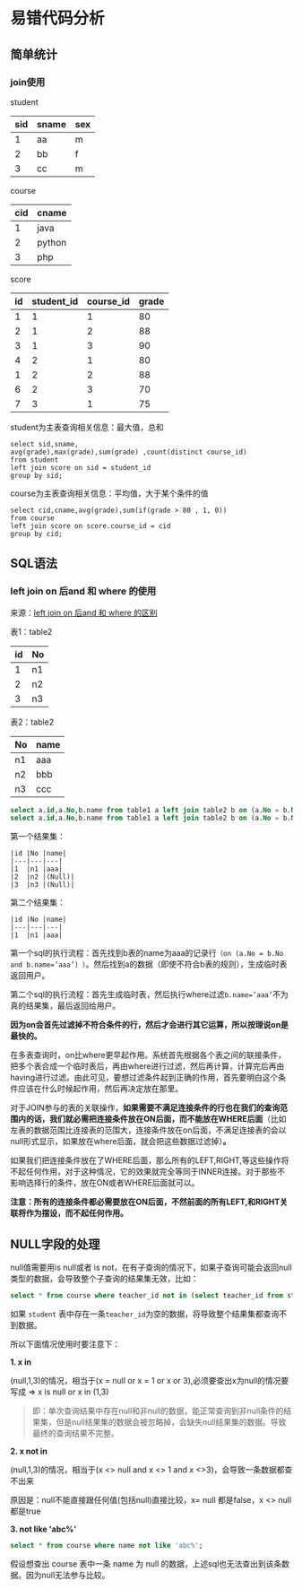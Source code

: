 # 易错代码分析

## 简单统计

### join使用

student

| sid | sname | sex |
| --- | ----- | --- |
| 1   | aa    | m   |
| 2   | bb    | f   |
| 3   | cc    | m   |

course

| cid | cname  |
| --- | ------ |
| 1   | java   |
| 2   | python |
| 3   | php    |

score

| id  | student_id | course_id | grade |
| --- | ---------- | --------- | ----- |
| 1   | 1          | 1         | 80    |
| 2   | 1          | 2         | 88    |
| 3   | 1          | 3         | 90    |
| 4   | 2          | 1         | 80    |
| 1   | 2          | 2         | 88    |
| 6   | 2          | 3         | 70    |
| 7   | 3          | 1         | 75    |

student为主表查询相关信息：最大值，总和

```
select sid,sname,
avg(grade),max(grade),sum(grade) ,count(distinct course_id) 
from student
left join score on sid = student_id 
group by sid;
```

course为主表查询相关信息：平均值，大于某个条件的值

```
select cid,cname,avg(grade),sum(if(grade > 80 , 1, 0))
from course
left join score on score.course_id = cid
group by cid;
```

## SQL语法

### left join on 后and 和 where 的使用

来源：[left join on 后and 和 where 的区别](https://blog.csdn.net/ahwsk/article/details/82886732)

表1：table2

| id  | No  |
| --- | --- |
| 1   | n1  |
| 2   | n2  |
| 3   | n3  |

表2：table2

| No  | name |
|:--- |:---- |
| n1  | aaa  |
| n2  | bbb  |
| n3  | ccc  |

```sql
select a.id,a.No,b.name from table1 a left join table2 b on (a.No = b.No and b.name='aaa');
select a.id,a.No,b.name from table1 a left join table2 b on (a.No = b.No) where b.name='aaa';
```

第一个结果集：

```
|id |No |name|
|---|---|---|
|1  |n1 |aaa|
|2  |n2 |(Null)|
|3  |n3 |(Null)|    
```

第二个结果集：

```
|id |No |name|
|---|---|---|
|1  |n1 |aaa|
```

第一个sql的执行流程：首先找到b表的name为aaa的记录行`（on (a.No = b.No and b.name=’aaa’) ）`。然后找到a的数据（即使不符合b表的规则），生成临时表返回用户。

第二个sql的执行流程：首先生成临时表，然后执行where过滤`b.name=’aaa’`不为真的结果集，最后返回给用户。

**因为on会首先过滤掉不符合条件的行，然后才会进行其它运算，所以按理说on是最快的。**

在多表查询时，on比where更早起作用。系统首先根据各个表之间的联接条件，把多个表合成一个临时表后，再由where进行过滤，然后再计算，计算完后再由having进行过滤。由此可见，要想过滤条件起到正确的作用，首先要明白这个条件应该在什么时候起作用，然后再决定放在那里。

对于JOIN参与的表的关联操作，**如果需要不满足连接条件的行也在我们的查询范围内的话，我们就必需把连接条件放在ON后面，而不能放在WHERE后面**（比如左表的数据范围比连接表的范围大，连接条件放在on后面，不满足连接表的会以null形式显示，如果放在where后面，就会把这些数据过滤掉）**。**

如果我们把连接条件放在了WHERE后面，那么所有的LEFT,RIGHT,等这些操作将不起任何作用，对于这种情况，它的效果就完全等同于INNER连接。对于那些不影响选择行的条件，放在ON或者WHERE后面就可以。

**注意：所有的连接条件都必需要放在ON后面，不然前面的所有LEFT,和RIGHT关联将作为摆设，而不起任何作用。**

## NULL字段的处理

null值需要用is null或者 is not，在有子查询的情况下，如果子查询可能会返回null类型的数据，会导致整个子查询的结果集无效，比如：

```sql
select * from course where teacher_id not in (select teacher_id from student)
```

如果 `student` 表中存在一条`teacher_id`为空的数据，将导致整个结果集都查询不到数据。

所以下面情况使用时要注意下：

**1. x in**

(null,1,3)的情况，相当于(x = null or x = 1 or x or 3),必须要查出x为null的情况要写成 => x is null or x in (1,3)

> 即：单次查询结果中存在null和非null的数据，能正常查询到非null条件的结果集，但是null结果集的数据会被忽略掉，会缺失null结果集的数据。导致最终的查询结果不完整。

**2. x not in**

(null,1,3)的情况，相当于(x <> null and x <> 1 and x <>3)，会导致一条数据都查不出来

原因是：null不能直接跟任何值(包括null)直接比较，x= null 都是false，x <> null 都是true

**3. not like 'abc%'**

```sql
select * from course where name not like 'abc%';
```

假设想查出 course 表中一条 name 为 null 的数据，上述sql也无法查出到该条数据。因为null无法参与比较。


